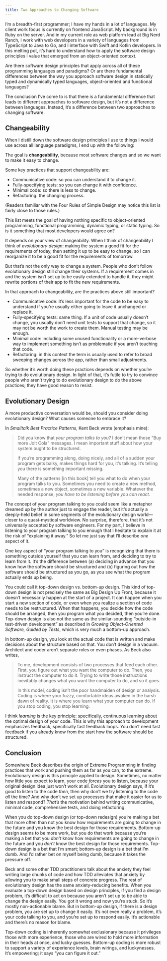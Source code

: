 ```yaml
---
title: Two Approaches to Changing Software
---
```


I’m a breadth-first programmer; I have my hands in a lot of languages. My client work focus is currently on frontend JavaScript. My background is in Ruby on the server. And in my current role as web platform lead at Big Nerd Ranch, I work with web developers in a variety of languages from TypeScript to Java to Go, and I interface with Swift and Kotlin developers. In this melting pot, it’s hard to understand how to apply the software design principles I value that emerged from an object-oriented context.

Are there software design principles that apply across all of these programming languages and paradigms? Or are there fundamental differences between the way you approach software design in statically typed and dynamically typed languages, object-oriented and functional languages?

The conclusion I’ve come to is that there *is* a fundamental difference that leads to different approaches to software design, but it’s not a difference between languages. Instead, it’s a difference between two approaches to changing software.

## Changeability
When I distill down the software design principles I use to things I would use across all language paradigms, I end up with the following:

The goal is **changeability**, because most software changes and so we want to make it easy to change.

Some key practices that support changeability are:

* Communicative code: so you can understand it to change it.
* Fully-specifying tests: so you can change it with confidence.
* Minimal code: so there is less to change.
* Refactoring: the changing process.

(Readers familiar with the Four Rules of Simple Design may notice this list is fairly close to those rules.)

This list meets the goal of having nothing specific to object-oriented programming, functional programming, dynamic typing, or static typing. So is it something that most developers would agree on?

It depends on your view of changeability. When I think of changeability I think of *evolutionary design*: making the system a good fit for the requirements of today, then setting it up to be easy to change, so I can reorganize it to be a good fit for the requirements of tomorrow.

But that’s not the only way to change a system. People who don’t follow evolutionary design still change their systems. If a requirement comes in and the system isn’t set up to be easily extended to handle it, they might rewrite portions of their app to fit the new requirements.

In that approach to changeability, are the practices above still important?

- Communicative code: it’s less important for the code to be easy to understand if you’re usually either going to leave it unchanged or replace it.
- Fully-specifying tests: same thing. If a unit of code usually doesn’t change, you usually don’t need unit tests to support that change, so it may not be worth the work to create them. Manual testing may be enough.
- Minimal code: including some unused functionality or a more-verbose way to implement something isn’t as problematic if you aren’t touching that code.
- Refactoring: in this context the term is usually used to refer to broad sweeping changes across the app, rather than small adjustments.

So whether it’s worth doing these practices depends on whether you’re trying to do evolutionary design. In light of that, it’s futile to try to convince people who aren’t trying to do evolutionary design to do the above practices; they have good reason to resist.

## Evolutionary Design
A more productive conversation would be, should you consider doing evolutionary design? What causes someone to embrace it?

In *Smalltalk Best Practice Patterns*, Kent Beck wrote (emphasis mine):

> Did you know that *your program talks to you?* I don’t mean those “Buy more Jolt Cola” messages. I mean important stuff about how your system ought to be structured.
>
> If you’re programming along, doing nicely, and all of a sudden your program gets balky, makes things hard for you, it’s talking. It’s telling you there is something important missing.
>
> Many of the patterns [in this book] tell you what to do when your program talks to you. Sometimes you need to create a new method, sometimes a new object, sometimes a new variable. Whatever the needed response, *you have to be listening before you can react.*

The concept of your program talking to you could seem like a metaphor dreamed up by the author just to engage the reader, but it’s actually a deeply-held belief in some segments of the evolutionary design world—closer to a quasi-mystical worldview. No surprise, therefore, that it’s not universally accepted by software engineers. For my part, I believe in listening to your program talking to you enough that I hesitate to explain it at the risk of “explaining it away.” So let me just say that I’ll describe *one* aspect of it.

One key aspect of “your program talking to you” is recognizing that there is something outside yourself that you can learn from, and deciding to try to learn from it. It’s the difference between (a) deciding in advance that you know how the software should be structured and (b) figuring out how the software should be structured as you go, as you see what the program actually ends up being.

You could call it top-down design vs. bottom-up design. This kind of top-down design is not precisely the same as Big Design Up Front, because it doesn’t necessarily happen at the start of a project. It can happen when you start a new section of code, or even when you realize a section of code needs to be restructured. When that happens, you decide how the code should be arranged, then you program what you decided, then you’re done. Top-down design is also not the same as the similar-sounding “outside-in test-driven development” as described in _Growing Object-Oriented Software, Guided by Tests_, which is very much a bottom-up approach.

In bottom-up design, you look at the actual code that is written and make decisions about the structure based on that. You don’t design in a vacuum. Architect and coder aren’t separate roles or even phases. As Beck also writes,

> To me, development consists of two processes that feed each other. First, you figure out what you want the computer to do. Then, you instruct the computer to do it. Trying to write those instructions inevitably changes what you want the computer to do, and so it goes.
>
> In this model, coding isn’t the poor handmaiden of design or analysis. Coding is where your fuzzy, comfortable ideas awaken in the harsh dawn of reality. It is where you learn what your computer can do. If you stop coding, you stop learning.

I think *learning* is the key principle: specifically, continuous learning about the optimal design of your code. This is why this approach to development emphasizes feedback, specifically fast feedback loops. You don’t need fast feedback if you already know from the start how the software should be structured.

## Conclusion
Somewhere Beck describes the origin of Extreme Programming in finding practices that work and pushing them as far as you can, to the extreme. Evolutionary design is this principle applied to design. Sometimes, no matter how little you expect to learn, your code *forces* you to listen, because your original design idea just won’t work at all. Evolutionary design says, if it’s good to listen to the code *then*, then why don’t we try listening to the code *all* the time? And why don’t we set up processes that make it easier for us to listen and respond? *That’s* the motivation behind writing communicative, minimal code, comprehensive tests, and doing refactoring.

When you do top-down design (or top-down redesign) you’re making a bet that more often than not you know how requirements are going to change in the future and you know the best design for those requirements. Bottom-up design seems to be more work, but you do that work because you’re making a bet that you *don’t* know how requirements are going to change in the future and you *don’t* know the best design for those requirements. Top-down design is a bet that I’m smart; bottom-up design is a bet that I’m dumb. And I’d rather bet on myself being dumb, because it takes the pressure off.

Beck and some other TDD practitioners talk about the anxiety they feel writing large chunks of code and how TDD alleviates that anxiety by allowing you to make small steps of concrete progress. The rest of evolutionary design has the same anxiety-reducing benefits. When you evaluate a top-down design based on design principles, if you find a design problem, it’s difficult to act on because you aren’t set up to be able to change the design easily. You got it wrong and now you’re stuck. So it’s mostly non-actionable blame. But in bottom-up design, if there is a design problem, you are set up to change it easily. It’s not even really a problem, it’s your code talking to you, and you’re set up to respond easily. It’s actionable and there’s no reason for blame.

Top-down coding is inherently somewhat exclusionary because it privileges those with more experience, those who are wired to hold more information in their heads at once, and lucky guesses. Bottom-up coding is more robust to support a variety of experience levels, brain wirings, and luckynesses. It’s empowering; it says “you can figure it out.”

